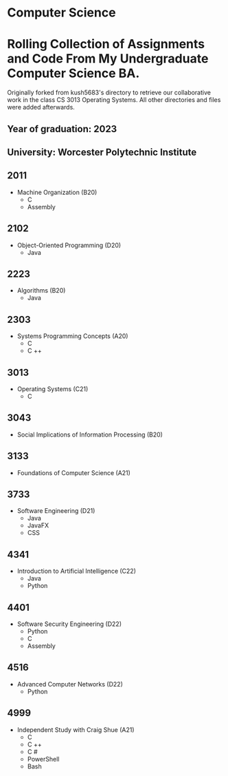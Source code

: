 # Computer Science
# Rolling Collection of Assignments and Code From My Undergraduate Computer Science BA. 

Originally forked from kush5683's directory to retrieve our collaborative work in the class CS 3013 Operating Systems. All other directories and files were added afterwards.

## Year of graduation: 2023
## University: Worcester Polytechnic Institute

## 2011
  - Machine Organization (B20)
    - C
    - Assembly
## 2102
  - Object-Oriented Programming (D20)
    - Java
## 2223
  - Algorithms (B20)
    - Java
## 2303
  - Systems Programming Concepts (A20)
    - C
    - C ++
## 3013
  - Operating Systems (C21)
    - C
## 3043
  - Social Implications of Information Processing (B20)
## 3133
  - Foundations of Computer Science (A21)
## 3733
  - Software Engineering (D21)
    - Java
    - JavaFX
    - CSS
## 4341
  - Introduction to Artificial Intelligence (C22)
    - Java
    - Python
## 4401
  - Software Security Engineering (D22)
    - Python
    - C
    - Assembly
## 4516
  - Advanced Computer Networks (D22)
    - Python
## 4999 
  - Independent Study with Craig Shue (A21)
    - C
    - C ++
    - C #
    - PowerShell
    - Bash
